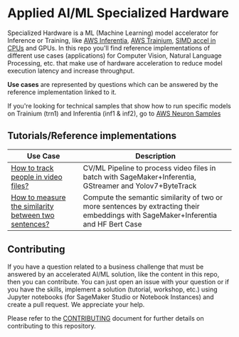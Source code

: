 # Applied AI/ML Specialized Hardware

Specialized Hardware is a ML (Machine Learning) model accelerator for Inference or Training, like [AWS Inferentia](https://aws.amazon.com/machine-learning/inferentia/), [AWS Trainium](https://aws.amazon.com/machine-learning/trainium/), [SIMD accel in CPUs](https://en.wikipedia.org/wiki/SIMD) and GPUs. In this repo you'll find reference implementations of different use cases (applications) for Computer Vision, Natural Language Processing, etc. that make use of hardware acceleration to reduce model execution latency and increase throughput.

**Use cases** are represented by questions which can be answered by the reference implementation linked to it.

If you're looking for technical samples that show how to run specific models on Trainium (trn1) and Inferentia (inf1 & inf2), go to [AWS Neuron Samples](https://github.com/aws-neuron/aws-neuron-samples)

## Tutorials/Reference implementations
|Use Case|Description|
|-|-|
|[How to track people in video files?](tutorials/ObjectTrackingSageMakerGStreamer/)|CV/ML Pipeline to process video files in batch with SageMaker+Inferentia, GStreamer and Yolov7+ByteTrack|
|[How to measure the similarity between two sentences?](tutorials/EmbeddingsFromTextWithBert/)|Compute the semantic similarity of two or more sentences by extracting their embeddings with SageMaker+Inferentia and HF Bert Case|

## Contributing
If you have a question related to a business challenge that must be answered by an accelerated AI/ML solution, like the content in this repo, then you can contribute. You can just open an issue with your question or if you have the skills, implement a solution (tutorial, workshop, etc.) using Jupyter notebooks (for SageMaker Studio or Notebook Instances) and create a pull request. We appreciate your help.

Please refer to the [CONTRIBUTING](CONTRIBUTING.md) document for further details on contributing to this repository.
